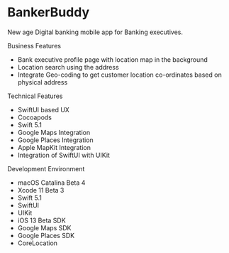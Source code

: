 # BankerBuddy
New age Digital banking mobile app for Banking executives.

Business Features
* Bank executive profile page with location map in the background
* Location search using the address
* Integrate Geo-coding to get customer location co-ordinates based on physical address

Technical Features
* SwiftUI based UX 
* Cocoapods
* Swift 5.1
* Google Maps Integration
* Google Places Integration
* Apple MapKit Integration
* Integration of SwiftUI with UIKit

Development Environment
* macOS Catalina Beta 4
* Xcode 11 Beta 3
* Swift 5.1
* SwiftUI
* UIKit
* iOS 13 Beta SDK
* Google Maps SDK
* Google Places SDK
* CoreLocation
